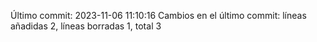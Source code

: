 Último commit: 2023-11-06 11:10:16
Cambios en el último commit: líneas añadidas 2, líneas borradas 1, total 3
